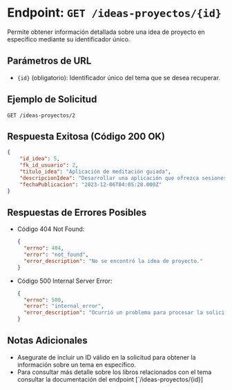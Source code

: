 # Endpoint: `GET /ideas-proyectos/{id}`

Permite obtener información detallada sobre una idea de proyecto en específico mediante su identificador único.

## Parámetros de URL
- `{id}` (obligatorio): Identificador único del tema que se desea recuperar.

## Ejemplo de Solicitud
```http
GET /ideas-proyectos/2
```

## Respuesta Exitosa (Código 200 OK)
```json
{
    "id_idea": 5,
    "fk_id_usuario": 2,
    "titulo_idea": "Aplicación de meditación guiada",
    "descripcionIdea": "Desarrollar una aplicación que ofrezca sesiones de meditación guiada.",
    "fechaPublicacion": "2023-12-06T04:05:28.000Z"
}
```

## Respuestas de Errores Posibles
- Código 404 Not Found:

  ```json
  {
    "errno": 404,
    "error": "not_found",
    "error_description": "No se encontró la idea de proyecto."
  }
  ```

- Código 500 Internal Server Error:
  ```json
  {
    "errno": 500,
    "error": "internal_error",
    "error_description": "Ocurrió un problema para procesar la solicitud"
  }
  ``` 

## Notas Adicionales

- Asegurate de incluir un ID válido en la solicitud para obtener la información
  sobre un tema en específico.
- Para consultar más detalle sobre los libros relacionados con el tema consultar
  la documentación del endpoint [`/ideas-proyectos/{id}]